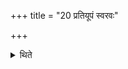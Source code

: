 +++
title = "20 प्रतियूपं स्वरवः"

+++

<details><summary>थिते</summary>

प्रतियूपं स्वरवः २०
</details>
